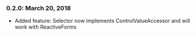 ### 0.2.0: March 20, 2018
* Added feature: Selector now implements ControlValueAccessor and will work with ReactiveForms